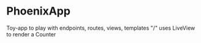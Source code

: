 # PhoenixApp
Toy-app to play with endpoints, routes, views, templates
"/" uses LiveView to render a Counter 